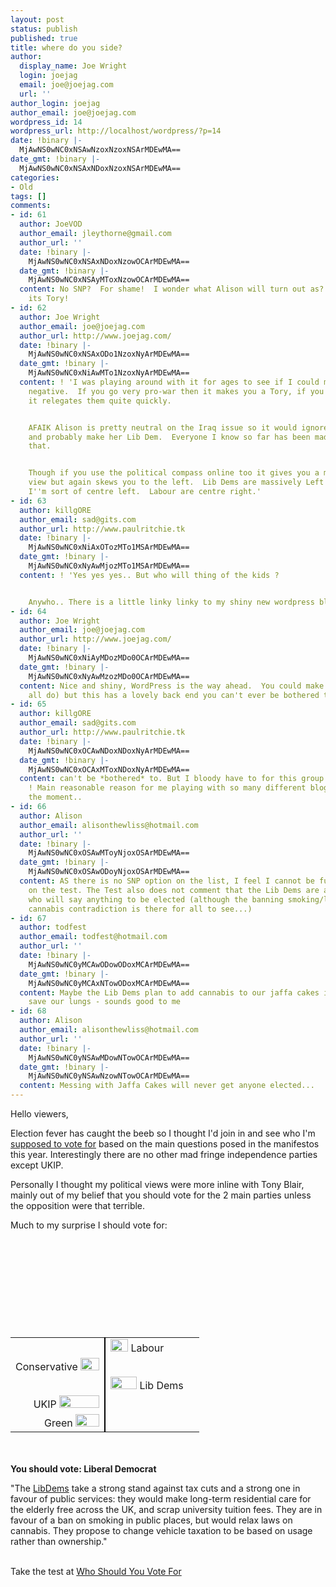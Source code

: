 ```yaml
---
layout: post
status: publish
published: true
title: where do you side?
author:
  display_name: Joe Wright
  login: joejag
  email: joe@joejag.com
  url: ''
author_login: joejag
author_email: joe@joejag.com
wordpress_id: 14
wordpress_url: http://localhost/wordpress/?p=14
date: !binary |-
  MjAwNS0wNC0xNSAwNzoxNzoxNSArMDEwMA==
date_gmt: !binary |-
  MjAwNS0wNC0xNSAxNDoxNzoxNSArMDEwMA==
categories:
- Old
tags: []
comments:
- id: 61
  author: JoeVOD
  author_email: jleythorne@gmail.com
  author_url: ''
  date: !binary |-
    MjAwNS0wNC0xNSAxNDoxNzowOCArMDEwMA==
  date_gmt: !binary |-
    MjAwNS0wNC0xNSAyMToxNzowOCArMDEwMA==
  content: No SNP?  For shame!  I wonder what Alison will turn out as?  Quid says
    its Tory!
- id: 62
  author: Joe Wright
  author_email: joe@joejag.com
  author_url: http://www.joejag.com/
  date: !binary |-
    MjAwNS0wNC0xNSAxODo1NzoxNyArMDEwMA==
  date_gmt: !binary |-
    MjAwNS0wNC0xNiAwMTo1NzoxNyArMDEwMA==
  content: ! 'I was playing around with it for ages to see if I could make them all
    negative.  If you go very pro-war then it makes you a Tory, if you don''t then
    it relegates them quite quickly.


    AFAIK Alison is pretty neutral on the Iraq issue so it would ignore the torries
    and probably make her Lib Dem.  Everyone I know so far has been made Lib Dem from
    that.


    Though if you use the political compass online too it gives you a more accurate
    view but again skews you to the left.  Lib Dems are massively Left though and
    I''m sort of centre left.  Labour are centre right.'
- id: 63
  author: killgORE
  author_email: sad@gits.com
  author_url: http://www.paulritchie.tk
  date: !binary |-
    MjAwNS0wNC0xNiAxOTozMTo1MSArMDEwMA==
  date_gmt: !binary |-
    MjAwNS0wNC0xNyAwMjozMTo1MSArMDEwMA==
  content: ! 'Yes yes yes.. But who will thing of the kids ?


    Anywho.. There is a little linky linky to my shiny new wordpress bloggy bloggy..'
- id: 64
  author: Joe Wright
  author_email: joe@joejag.com
  author_url: http://www.joejag.com/
  date: !binary |-
    MjAwNS0wNC0xNiAyMDozMDo0OCArMDEwMA==
  date_gmt: !binary |-
    MjAwNS0wNC0xNyAwMzozMDo0OCArMDEwMA==
  content: Nice and shiny, WordPress is the way ahead.  You could make your own (we
    all do) but this has a lovely back end you can't ever be bothered to recreate!
- id: 65
  author: killgORE
  author_email: sad@gits.com
  author_url: http://www.paulritchie.tk
  date: !binary |-
    MjAwNS0wNC0xOCAwNDoxNDoxNyArMDEwMA==
  date_gmt: !binary |-
    MjAwNS0wNC0xOCAxMToxNDoxNyArMDEwMA==
  content: can't be *bothered* to. But I bloody have to for this group assessment
    ! Main reasonable reason for me playing with so many different blogging apps at
    the moment..
- id: 66
  author: Alison
  author_email: alisonthewliss@hotmail.com
  author_url: ''
  date: !binary |-
    MjAwNS0wNC0xOSAwMToyNjoxOSArMDEwMA==
  date_gmt: !binary |-
    MjAwNS0wNC0xOSAwODoyNjoxOSArMDEwMA==
  content: AS there is no SNP option on the list, I feel I cannot be fully represented
    on the test. The Test also does not comment that the Lib Dems are a bunch of whores
    who will say anything to be elected (although the banning smoking/legalising
    cannabis contradiction is there for all to see...)
- id: 67
  author: todfest
  author_email: todfest@hotmail.com
  author_url: ''
  date: !binary |-
    MjAwNS0wNC0yMCAwODowODoxMCArMDEwMA==
  date_gmt: !binary |-
    MjAwNS0wNC0yMCAxNTowODoxMCArMDEwMA==
  content: Maybe the Lib Dems plan to add cannabis to our jaffa cakes in order to
    save our lungs - sounds good to me
- id: 68
  author: Alison
  author_email: alisonthewliss@hotmail.com
  author_url: ''
  date: !binary |-
    MjAwNS0wNC0yNSAwMDowNTowOCArMDEwMA==
  date_gmt: !binary |-
    MjAwNS0wNC0yNSAwNzowNTowOCArMDEwMA==
  content: Messing with Jaffa Cakes will never get anyone elected...
---
```

<p>Hello viewers,</p>
<p>Election fever has caught the beeb so I thought I'd join in and see who I'm <a href="http://www.whoshouldyouvotefor.com">supposed to vote for</a> based on the main questions posed in the manifestos this year.  Interestingly there are no other mad fringe independence parties except UKIP.  </p>
<p>Personally I thought my political views were more inline with Tony Blair, mainly out of my belief that you should vote for the 2 main parties unless the opposition were that terrible.</p></p>
<p>Much to my surprise I should vote for:</p>
<table cellpadding="0" cellspacing="0">
<tr>
<td align="right" style="border-right:2px solid black;" height="20" valign="middle"></td></p>
<td width="50%" align="left" height="20" valign="middle">
<img src="http://www.whoshouldyouvotefor.com/tiny_grey_dark.gif" width="28" height="20">&nbsp;Labour</td><br />
</tr></p>
<tr>
<td align="right" style="border-right:2px solid black;" height="20" valign="middle">Conservative&nbsp;<img src="http://www.whoshouldyouvotefor.com/tiny_grey_light.gif" width="30" height="20"></td>
<td width="50%" align="left" height="20" valign="middle"></td><br />
</tr></p>
<tr>
<td align="right" style="border-right:2px solid black;" height="20" valign="middle"></td>
<td width="50%" align="left" height="20" valign="middle"><img src="http://www.whoshouldyouvotefor.com/tiny_grey_dark.gif" width="42" height="20">&nbsp;Lib Dems</td><br />
</tr></p>
<tr>
<td align="right" style="border-right:2px solid black;" height="20" valign="middle">UKIP&nbsp;<img src="http://www.whoshouldyouvotefor.com/tiny_grey_light.gif" width="64" height="20"></td>
<td width="50%" align="left" height="20" valign="middle"></td><br />
</tr></p>
<tr>
<td align="right" style="border-right:2px solid black;" height="20" valign="middle">Green&nbsp;<img src="http://www.whoshouldyouvotefor.com/tiny_grey_light.gif" width="38" height="20"></td>
<td width="50%" align="left" height="20" valign="middle"></td><br />
</tr></p>
<p></table></p>
<p><br /><br /><b>You should vote: Liberal Democrat</b>
<p>"The <a href="http://www.libdems.org.uk" target=_blank>LibDems</a> take a strong stand against tax cuts and a strong one in favour of public services: they would make long-term residential care for the elderly free across the UK, and scrap university tuition fees. They are in favour of a ban on smoking in public places, but would relax laws on cannabis. They propose to change vehicle taxation to be based on usage rather than ownership."<br /><br />
<p>Take the test at <a href="http://www.whoshouldyouvotefor.com">Who Should You Vote For</a></p></p></p></p>
